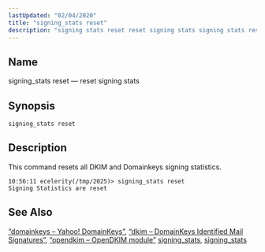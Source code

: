 ```yaml
---
lastUpdated: "02/04/2020"
title: "signing_stats reset"
description: "signing stats reset reset signing stats signing stats reset This command resets all DKIM and Domainkeys signing statistics Section 14 29 domainkeys Yahoo Domain Keys Section 14 27 dkim Domain Keys Identified Mail Signatures Section 14 49 opendkim Open DKIM module signing stats signing stats..."
---
```


<a name="console_commands.signing_stats_reset"></a> 
## Name

signing_stats reset — reset signing stats

## Synopsis

`signing_stats reset`

<a name="idp16355456"></a> 
## Description

This command resets all DKIM and Domainkeys signing statistics.

```
10:56:11 ecelerity(/tmp/2025)> signing_stats reset
Signing Statistics are reset
```
<a name="idp16358032"></a> 
## See Also

[“domainkeys – Yahoo! DomainKeys”](/momentum/3/3-reference/3-reference-modules-domainkeys), [“dkim – DomainKeys Identified Mail Signatures”](/momentum/3/3-reference/modules-dkim), [“opendkim – OpenDKIM module”](/momentum/3/3-reference/3-reference-modules-opendkim) [signing_stats](/momentum/3/3-reference/3-reference-conf-ref-signing-stats), [signing_stats](/momentum/3/3-reference/3-reference-console-commands-signing-stats)